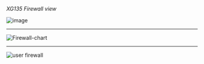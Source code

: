 
_XG135 Firewall view_

![image](https://user-images.githubusercontent.com/57703276/181302033-31c55c47-5f97-4ac6-a741-59cab1bbff7d.png)

---
![Firewall-chart](https://user-images.githubusercontent.com/88568938/181438629-6a6b6b77-0b3c-4572-9883-54ec0cc7bbc3.png)

---
![user firewall](https://user-images.githubusercontent.com/88568938/179252677-5d9ab911-6253-44d1-a708-0a74d7535ba2.png)
